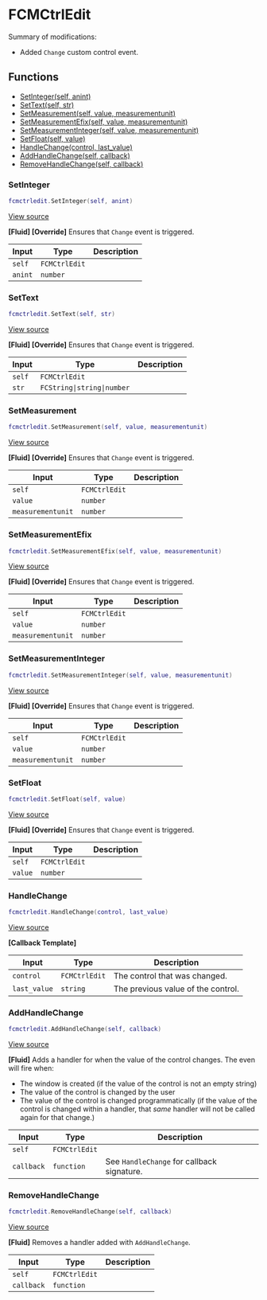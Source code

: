 # FCMCtrlEdit

Summary of modifications:
- Added `Change` custom control event.

## Functions

- [SetInteger(self, anint)](#setinteger)
- [SetText(self, str)](#settext)
- [SetMeasurement(self, value, measurementunit)](#setmeasurement)
- [SetMeasurementEfix(self, value, measurementunit)](#setmeasurementefix)
- [SetMeasurementInteger(self, value, measurementunit)](#setmeasurementinteger)
- [SetFloat(self, value)](#setfloat)
- [HandleChange(control, last_value)](#handlechange)
- [AddHandleChange(self, callback)](#addhandlechange)
- [RemoveHandleChange(self, callback)](#removehandlechange)

### SetInteger

```lua
fcmctrledit.SetInteger(self, anint)
```

[View source](https://github.com/finale-lua/lua-scripts/tree/master/src/mixin/FCMCtrlEdit.lua.lua#L26)

**[Fluid] [Override]**
Ensures that `Change` event is triggered.

| Input | Type | Description |
| ----- | ---- | ----------- |
| `self` | `FCMCtrlEdit` |  |
| `anint` | `number` |  |

### SetText

```lua
fcmctrledit.SetText(self, str)
```

[View source](https://github.com/finale-lua/lua-scripts/tree/master/src/mixin/FCMCtrlEdit.lua.lua#L42)

**[Fluid] [Override]**
Ensures that `Change` event is triggered.

| Input | Type | Description |
| ----- | ---- | ----------- |
| `self` | `FCMCtrlEdit` |  |
| `str` | `FCString\|string\|number` |  |

### SetMeasurement

```lua
fcmctrledit.SetMeasurement(self, value, measurementunit)
```

[View source](https://github.com/finale-lua/lua-scripts/tree/master/src/mixin/FCMCtrlEdit.lua.lua#L59)

**[Fluid] [Override]**
Ensures that `Change` event is triggered.

| Input | Type | Description |
| ----- | ---- | ----------- |
| `self` | `FCMCtrlEdit` |  |
| `value` | `number` |  |
| `measurementunit` | `number` |  |

### SetMeasurementEfix

```lua
fcmctrledit.SetMeasurementEfix(self, value, measurementunit)
```

[View source](https://github.com/finale-lua/lua-scripts/tree/master/src/mixin/FCMCtrlEdit.lua.lua#L77)

**[Fluid] [Override]**
Ensures that `Change` event is triggered.

| Input | Type | Description |
| ----- | ---- | ----------- |
| `self` | `FCMCtrlEdit` |  |
| `value` | `number` |  |
| `measurementunit` | `number` |  |

### SetMeasurementInteger

```lua
fcmctrledit.SetMeasurementInteger(self, value, measurementunit)
```

[View source](https://github.com/finale-lua/lua-scripts/tree/master/src/mixin/FCMCtrlEdit.lua.lua#L95)

**[Fluid] [Override]**
Ensures that `Change` event is triggered.

| Input | Type | Description |
| ----- | ---- | ----------- |
| `self` | `FCMCtrlEdit` |  |
| `value` | `number` |  |
| `measurementunit` | `number` |  |

### SetFloat

```lua
fcmctrledit.SetFloat(self, value)
```

[View source](https://github.com/finale-lua/lua-scripts/tree/master/src/mixin/FCMCtrlEdit.lua.lua#L112)

**[Fluid] [Override]**
Ensures that `Change` event is triggered.

| Input | Type | Description |
| ----- | ---- | ----------- |
| `self` | `FCMCtrlEdit` |  |
| `value` | `number` |  |

### HandleChange

```lua
fcmctrledit.HandleChange(control, last_value)
```

[View source](https://github.com/finale-lua/lua-scripts/tree/master/src/mixin/FCMCtrlEdit.lua.lua#L129)

**[Callback Template]**

| Input | Type | Description |
| ----- | ---- | ----------- |
| `control` | `FCMCtrlEdit` | The control that was changed. |
| `last_value` | `string` | The previous value of the control. |

### AddHandleChange

```lua
fcmctrledit.AddHandleChange(self, callback)
```

[View source](https://github.com/finale-lua/lua-scripts/tree/master/src/mixin/FCMCtrlEdit.lua.lua#L146)

**[Fluid]**
Adds a handler for when the value of the control changes.
The even will fire when:
- The window is created (if the value of the control is not an empty string)
- The value of the control is changed by the user
- The value of the control is changed programmatically (if the value of the control is changed within a handler, that *same* handler will not be called again for that change.)

| Input | Type | Description |
| ----- | ---- | ----------- |
| `self` | `FCMCtrlEdit` |  |
| `callback` | `function` | See `HandleChange` for callback signature. |

### RemoveHandleChange

```lua
fcmctrledit.RemoveHandleChange(self, callback)
```

[View source](https://github.com/finale-lua/lua-scripts/tree/master/src/mixin/FCMCtrlEdit.lua.lua#L151)

**[Fluid]**
Removes a handler added with `AddHandleChange`.

| Input | Type | Description |
| ----- | ---- | ----------- |
| `self` | `FCMCtrlEdit` |  |
| `callback` | `function` |  |
